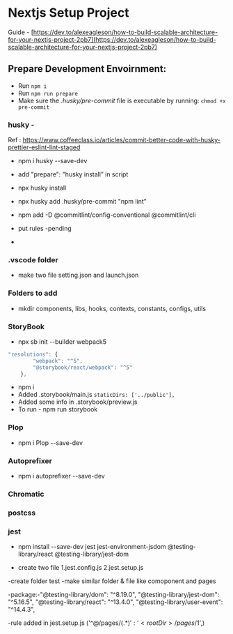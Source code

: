 # Nextjs Setup Project

Guide - [https://dev.to/alexeagleson/how-to-build-scalable-architecture-for-your-nextjs-project-2pb7](https://dev.to/alexeagleson/how-to-build-scalable-architecture-for-your-nextjs-project-2pb7)

## Prepare Development Envoirnment:
- Run `npm i`
- Run `npm run prepare`
- Make sure the _.husky/pre-commit_ file is executable by running: `chmod +x pre-commit`

### husky -

Ref : https://www.coffeeclass.io/articles/commit-better-code-with-husky-prettier-eslint-lint-staged

-   npm i husky --save-dev
-   add "prepare": "husky install” in script
-   npx husky install
-   npx husky add .husky/pre-commit "npm lint”
-   npm add -D @commitlint/config-conventional @commitlint/cli
-   put rules -pending

-

### .vscode folder

-   make two file setting.json and launch.json

### Folders to add

-   mkdir components, libs, hooks, contexts, constants, configs, utils

### StoryBook

-   npx sb init --builder webpack5

```jsx
"resolutions": {
		"webpack": "^5",
		"@storybook/react/webpack": "^5"
	},
```

-   npm i
-   Added .storybook/main.js `staticDirs: ['../public'],`
-   Added some info in .storybook/preview.js
-   To run - npm run storybook

### Plop

-   npm i Plop --save-dev

### Autoprefixer

-   npm i autoprefixer --save-dev

### Chromatic

### postcss

### jest

- npm install --save-dev jest jest-environment-jsdom @testing-library/react @testing-library/jest-dom

- create two file 1.jest.config.js
                  2.jest.setup.js

-create folder test
-make similar folder & file like comoponent and pages

-package:-"@testing-library/dom": "^8.19.0",
		  "@testing-library/jest-dom": "^5.16.5",
		  "@testing-library/react": "^13.4.0",
		  "@testing-library/user-event": "^14.4.3",

-rule added in jest.setup.js ('^@/pages/(.*)$' : '<rootDir>/pages/$1',)

